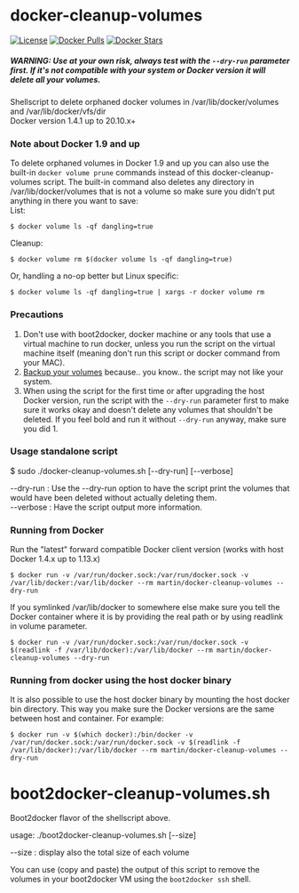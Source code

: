 docker-cleanup-volumes
======================

[![License](https://img.shields.io/badge/license-MIT-blue.svg)](https://raw.githubusercontent.com/chadoe/docker-cleanup-volumes/master/LICENSE)
[![Docker Pulls](https://img.shields.io/docker/pulls/martin/docker-cleanup-volumes.svg)](https://hub.docker.com/r/martin/docker-cleanup-volumes/)
[![Docker Stars](https://img.shields.io/docker/stars/martin/docker-cleanup-volumes.svg)](https://hub.docker.com/r/martin/docker-cleanup-volumes/)

##### WARNING: Use at your own risk, always test with the `--dry-run` parameter first. If it's not compatible with your system or Docker version it *will* delete all your volumes.

Shellscript to delete orphaned docker volumes in /var/lib/docker/volumes and /var/lib/docker/vfs/dir  
Docker version 1.4.1 up to 20.10.x+

### Note about Docker 1.9 and up
To delete orphaned volumes in Docker 1.9 and up you can also use the built-in `docker volume prune` commands instead of this docker-cleanup-volumes script. The built-in command also deletes any directory in /var/lib/docker/volumes that is not a volume so make sure you didn't put anything in there you want to save:  
List:
```
$ docker volume ls -qf dangling=true
```

Cleanup:
```
$ docker volume rm $(docker volume ls -qf dangling=true)
```
Or, handling a no-op better but Linux specific:
```
$ docker volume ls -qf dangling=true | xargs -r docker volume rm
```

### Precautions
1. Don't use with boot2docker, docker machine or any tools that use a virtual machine to run docker, unless you run the script on the virtual machine itself (meaning don't run this script or docker command from your MAC).
2. [Backup your volumes](https://docs.docker.com/userguide/dockervolumes/#backup-restore-or-migrate-data-volumes "Docker Docs") because.. you know.. the script may not like your system.
3. When using the script for the first time or after upgrading the host Docker version, run the script with the `--dry-run` parameter first to make sure it works okay and doesn't delete any volumes that shouldn't be deleted. If you feel bold and run it without `--dry-run` anyway, make sure you did 1.

### Usage standalone script
$ sudo ./docker-cleanup-volumes.sh [--dry-run] [--verbose]

--dry-run : Use the --dry-run option to have the script print the volumes that would have been deleted without actually deleting them.  
--verbose : Have the script output more information.  

### Running from Docker
Run the "latest" forward compatible Docker client version (works with host Docker 1.4.x up to 1.13.x)
```
$ docker run -v /var/run/docker.sock:/var/run/docker.sock -v /var/lib/docker:/var/lib/docker --rm martin/docker-cleanup-volumes --dry-run
```

If you symlinked /var/lib/docker to somewhere else make sure you tell the Docker container where it is by providing the real path or by using readlink in volume parameter.
```
$ docker run -v /var/run/docker.sock:/var/run/docker.sock -v $(readlink -f /var/lib/docker):/var/lib/docker --rm martin/docker-cleanup-volumes --dry-run
```

### Running from docker using the host docker binary
It is also possible to use the host docker binary by mounting the host docker bin directory. This way you make sure the Docker versions are the same between host and container. For example:
```
$ docker run -v $(which docker):/bin/docker -v /var/run/docker.sock:/var/run/docker.sock -v $(readlink -f /var/lib/docker):/var/lib/docker --rm martin/docker-cleanup-volumes --dry-run
```

boot2docker-cleanup-volumes.sh
==============================

Boot2docker flavor of the shellscript above.

usage: ./boot2docker-cleanup-volumes.sh [--size]

--size : display also the total size of each volume

You can use (copy and paste) the output of this script to remove the volumes in
your boot2docker VM using the `boot2docker ssh` shell.

